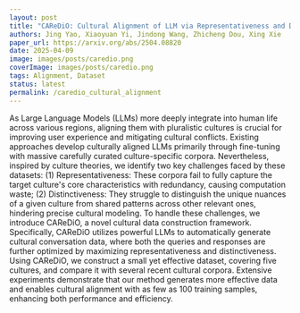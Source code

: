 ```yaml
---
layout: post
title: "CAReDiO: Cultural Alignment of LLM via Representativeness and Distinctiveness Guided Data Optimization"
authors: Jing Yao, Xiaoyuan Yi, Jindong Wang, Zhicheng Dou, Xing Xie
paper_url: https://arxiv.org/abs/2504.08820
date: 2025-04-09
image: images/posts/caredio.png
coverImage: images/posts/caredio.png
tags: Alignment, Dataset
status: latest
permalink: /caredio_cultural_alignment
---
```

As Large Language Models (LLMs) more deeply integrate into human life across various regions, aligning them with pluralistic cultures is crucial for improving user experience and mitigating cultural conflicts. Existing approaches develop culturally aligned LLMs primarily through fine-tuning with massive carefully curated culture-specific corpora. Nevertheless, inspired by culture theories, we identify two key challenges faced by these datasets: (1) Representativeness: These corpora fail to fully capture the target culture's core characteristics with redundancy, causing computation waste; (2) Distinctiveness: They struggle to distinguish the unique nuances of a given culture from shared patterns across other relevant ones, hindering precise cultural modeling. To handle these challenges, we introduce CAReDiO, a novel cultural data construction framework. Specifically, CAReDiO utilizes powerful LLMs to automatically generate cultural conversation data, where both the queries and responses are further optimized by maximizing representativeness and distinctiveness. Using CAReDiO, we construct a small yet effective dataset, covering five cultures, and compare it with several recent cultural corpora. Extensive experiments demonstrate that our method generates more effective data and enables cultural alignment with as few as 100 training samples, enhancing both performance and efficiency.